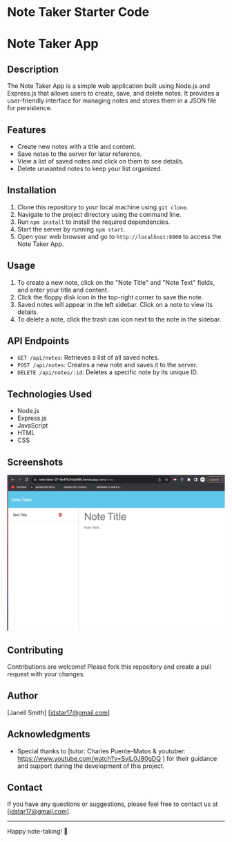 # Note Taker Starter Code

# Note Taker App

## Description
The Note Taker App is a simple web application built using Node.js and Express.js that allows users to create, save, and delete notes. It provides a user-friendly interface for managing notes and stores them in a JSON file for persistence.

## Features
- Create new notes with a title and content.
- Save notes to the server for later reference.
- View a list of saved notes and click on them to see details.
- Delete unwanted notes to keep your list organized.

## Installation
1. Clone this repository to your local machine using `git clone`.
2. Navigate to the project directory using the command line.
3. Run `npm install` to install the required dependencies.
4. Start the server by running `npm start`.
5. Open your web browser and go to `http://localhost:8000` to access the Note Taker App.

## Usage
1. To create a new note, click on the "Note Title" and "Note Text" fields, and enter your title and content.
2. Click the floppy disk icon in the top-right corner to save the note.
3. Saved notes will appear in the left sidebar. Click on a note to view its details.
4. To delete a note, click the trash can icon next to the note in the sidebar.

## API Endpoints
- `GET /api/notes`: Retrieves a list of all saved notes.
- `POST /api/notes`: Creates a new note and saves it to the server.
- `DELETE /api/notes/:id`: Deletes a specific note by its unique ID.

## Technologies Used
- Node.js
- Express.js
- JavaScript
- HTML
- CSS

## Screenshots
![Screenshot](./assets/images/E6BDFC59-EA8E-4233-8F66-3CD0D447D4F4.png)

## Contributing
Contributions are welcome! Please fork this repository and create a pull request with your changes.

## Author
[Janell Smith]
[jdstar17@gmail.com]

## Acknowledgments
- Special thanks to [tutor: Charles Puente-Matos & youtuber: https://www.youtube.com/watch?v=SyiL0J80gDQ ] for their guidance and support during the development of this project.

## Contact
If you have any questions or suggestions, please feel free to contact us at [jdstar17@gmail.com].

---

Happy note-taking! 📝